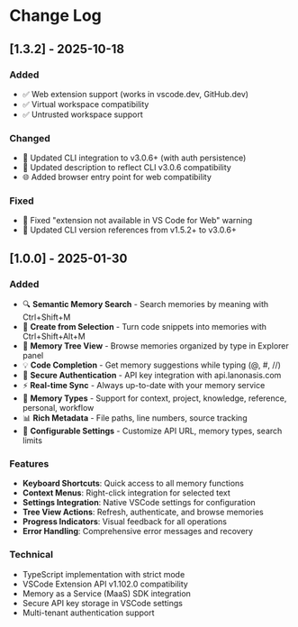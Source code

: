 # Change Log

## [1.3.2] - 2025-10-18

### Added
- ✅ Web extension support (works in vscode.dev, GitHub.dev)
- ✅ Virtual workspace compatibility
- ✅ Untrusted workspace support

### Changed
- 🔄 Updated CLI integration to v3.0.6+ (with auth persistence)
- 📝 Updated description to reflect CLI v3.0.6 compatibility
- 🌐 Added browser entry point for web compatibility

### Fixed
- 🐛 Fixed "extension not available in VS Code for Web" warning
- 🔧 Updated CLI version references from v1.5.2+ to v3.0.6+

## [1.0.0] - 2025-01-30

### Added
- 🔍 **Semantic Memory Search** - Search memories by meaning with Ctrl+Shift+M
- 📝 **Create from Selection** - Turn code snippets into memories with Ctrl+Shift+Alt+M  
- 🌳 **Memory Tree View** - Browse memories organized by type in Explorer panel
- 💡 **Code Completion** - Get memory suggestions while typing (@, #, //)
- 🔐 **Secure Authentication** - API key integration with api.lanonasis.com
- ⚡ **Real-time Sync** - Always up-to-date with your memory service
- 🎯 **Memory Types** - Support for context, project, knowledge, reference, personal, workflow
- 📊 **Rich Metadata** - File paths, line numbers, source tracking
- 🔧 **Configurable Settings** - Customize API URL, memory types, search limits

### Features
- **Keyboard Shortcuts**: Quick access to all memory functions
- **Context Menus**: Right-click integration for selected text
- **Settings Integration**: Native VSCode settings for configuration
- **Tree View Actions**: Refresh, authenticate, and browse memories
- **Progress Indicators**: Visual feedback for all operations
- **Error Handling**: Comprehensive error messages and recovery

### Technical
- TypeScript implementation with strict mode
- VSCode Extension API v1.102.0 compatibility
- Memory as a Service (MaaS) SDK integration
- Secure API key storage in VSCode settings
- Multi-tenant authentication support